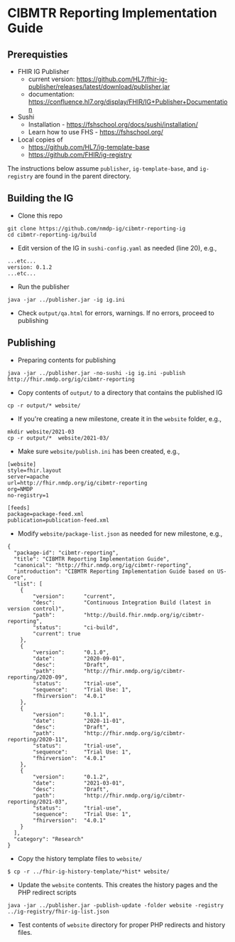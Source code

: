# CIBMTR Reporting Implementation Guide

## Prerequisties
* FHIR IG Publisher
  * current version: https://github.com/HL7/fhir-ig-publisher/releases/latest/download/publisher.jar
  * documentation: https://confluence.hl7.org/display/FHIR/IG+Publisher+Documentation
* Sushi
  * Installation - https://fshschool.org/docs/sushi/installation/
  * Learn how to use FHS - https://fshschool.org/
* Local copies of
    * https://github.com/HL7/ig-template-base
    * https://github.com/FHIR/ig-registry

The instructions below assume `publisher`, `ig-template-base`, and `ig-registry` are found in the parent directory.

## Building the IG

* Clone this repo
```
git clone https://github.com/nmdp-ig/cibmtr-reporting-ig
cd cibmtr-reporting-ig/build
```
* Edit version of the IG in `sushi-config.yaml` as needed (line 20), e.g.,
```
...etc...
version: 0.1.2
...etc...
```
* Run the publisher
```
java -jar ../publisher.jar -ig ig.ini
```
* Check `output/qa.html` for errors, warnings. If no errors, proceed to publishing

## Publishing
* Preparing contents for publishing
```
java -jar ../publisher.jar -no-sushi -ig ig.ini -publish http://fhir.nmdp.org/ig/cibmtr-reporting
```
* Copy contents of `output/` to a directory that contains the published IG
```
cp -r output/* website/
```
* If you're creating a new milestone, create it in the `website` folder, e.g.,
```
mkdir website/2021-03
cp -r output/*  website/2021-03/
```
* Make sure `website/publish.ini` has been created, e.g.,
```
[website]
style=fhir.layout
server=apache
url=http://fhir.nmdp.org/ig/cibmtr-reporting
org=NMDP
no-registry=1

[feeds]
package=package-feed.xml
publication=publication-feed.xml
```

* Modify `website/package-list.json` as needed for new milestone, e.g.,
```
{
  "package-id": "cibmtr-reporting",
  "title": "CIBMTR Reporting Implementation Guide",
  "canonical": "http://fhir.nmdp.org/ig/cibmtr-reporting",
  "introduction": "CIBMTR Reporting Implementation Guide based on US-Core",
  "list": [
    {
        "version":      "current",
        "desc":         "Continuous Integration Build (latest in version control)",
        "path":         "http://build.fhir.nmdp.org/ig/cibmtr-reporting",
        "status":       "ci-build",
        "current": true
    },
    {
        "version":      "0.1.0",
        "date":         "2020-09-01",
        "desc":         "Draft",
        "path":         "http://fhir.nmdp.org/ig/cibmtr-reporting/2020-09",
        "status":       "trial-use",
        "sequence":     "Trial Use: 1",
        "fhirversion":  "4.0.1"
    },
    {
        "version":      "0.1.1",
        "date":         "2020-11-01",
        "desc":         "Draft",
        "path":         "http://fhir.nmdp.org/ig/cibmtr-reporting/2020-11",
        "status":       "trial-use",
        "sequence":     "Trial Use: 1",
        "fhirversion":  "4.0.1"
    },
    {
        "version":      "0.1.2",
        "date":         "2021-03-01",
        "desc":         "Draft",
        "path":         "http://fhir.nmdp.org/ig/cibmtr-reporting/2021-03",
        "status":       "trial-use",
        "sequence":     "Trial Use: 1",
        "fhirversion":  "4.0.1"
    }
  ],
  "category": "Research"
}
```

* Copy the history template files to `website/`
```
$ cp -r ../fhir-ig-history-template/*hist* website/
```
* Update the `website` contents. This creates the history pages and the PHP redirect scripts
```
java -jar ../publisher.jar -publish-update -folder website -registry ../ig-registry/fhir-ig-list.json
```
* Test contents of `website` directory for proper PHP redirects and history files.
